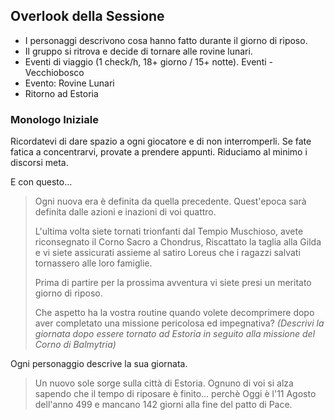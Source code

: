 ## Overlook della Sessione
- I personaggi descrivono cosa hanno fatto durante il giorno di riposo.
- Il gruppo si ritrova e decide di tornare alle rovine lunari.
- Eventi di viaggio (1 check/h, 18+ giorno / 15+ notte). Eventi - Vecchiobosco
- Evento: Rovine Lunari
- Ritorno ad Estoria
  
### Monologo Iniziale
Ricordatevi di dare spazio a ogni giocatore e di non interromperli.
Se fate fatica a concentrarvi, provate a prendere appunti.
Riduciamo al minimo i discorsi meta.

E con questo...
> Ogni nuova era è definita da quella precedente.
> Quest'epoca sarà definita dalle azioni e inazioni di voi quattro.
> 
> L'ultima volta siete tornati trionfanti dal Tempio Muschioso, avete riconsegnato il Corno Sacro a Chondrus, Riscattato la taglia alla Gilda e vi siete assicurati assieme al satiro Loreus che i ragazzi salvati tornassero alle loro famiglie.
> 
> Prima di partire per la prossima avventura vi siete presi un meritato giorno di riposo.
> 
> Che aspetto ha la vostra routine quando volete decomprimere dopo aver completato una missione pericolosa ed impegnativa? *(Descrivi la giornata dopo essere tornato ad Estoria in seguito alla missione del Corno di Balmytria)*

Ogni personaggio descrive la sua giornata.

> Un nuovo sole sorge sulla città di Estoria.
> Ognuno di voi si alza sapendo che il tempo di riposare è finito... perchè Oggi è l'11 Agosto dell'anno 499 e mancano 142 giorni alla fine del patto di Pace.